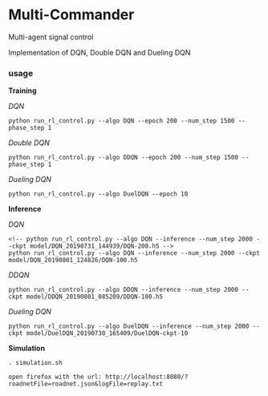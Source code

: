 # Multi-Commander
Multi-agent signal control

Implementation of DQN, Double DQN and Dueling DQN

### usage
**Training**

*DQN*
```
python run_rl_control.py --algo DQN --epoch 200 --num_step 1500 --phase_step 1
```
*Double DQN*
```
python run_rl_control.py --algo DDQN --epoch 200 --num_step 1500 --phase_step 1
```
*Dueling DQN*
```
python run_rl_control.py --algo DuelDQN --epoch 10
```

**Inference**

*DQN*
```
<!-- python run_rl_control.py --algo DQN --inference --num_step 2000 --ckpt model/DQN_20190731_144939/DQN-200.h5 -->
python run_rl_control.py --algo DQN --inference --num_step 2000 --ckpt model/DQN_20190801_124826/DQN-100.h5
```
*DDQN*
```
python run_rl_control.py --algo DDQN --inference --num_step 2000 --ckpt model/DDQN_20190801_085209/DDQN-100.h5
```
*Dueling DQN*
```
python run_rl_control.py --algo DuelDQN --inference --num_step 2000 --ckpt model/DuelDQN_20190730_165409/DuelDQN-ckpt-10
```

**Simulation**
```
. simulation.sh

open firefox with the url: http://localhost:8080/?roadnetFile=roadnet.json&logFile=replay.txt
```


